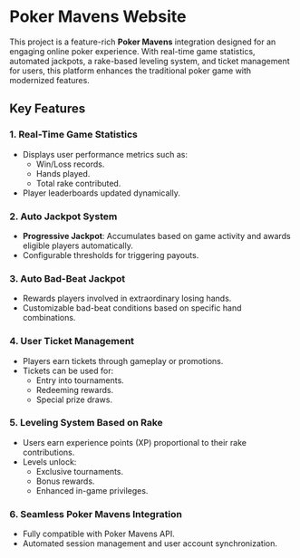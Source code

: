 # Poker Mavens Website

This project is a feature-rich **Poker Mavens** integration designed for an engaging online poker experience. With real-time game statistics, automated jackpots, a rake-based leveling system, and ticket management for users, this platform enhances the traditional poker game with modernized features.

## Key Features

### 1. **Real-Time Game Statistics**
   - Displays user performance metrics such as:
     - Win/Loss records.
     - Hands played.
     - Total rake contributed.
   - Player leaderboards updated dynamically.

### 2. **Auto Jackpot System**
   - **Progressive Jackpot**: Accumulates based on game activity and awards eligible players automatically.
   - Configurable thresholds for triggering payouts.

### 3. **Auto Bad-Beat Jackpot**
   - Rewards players involved in extraordinary losing hands.
   - Customizable bad-beat conditions based on specific hand combinations.

### 4. **User Ticket Management**
   - Players earn tickets through gameplay or promotions.
   - Tickets can be used for:
     - Entry into tournaments.
     - Redeeming rewards.
     - Special prize draws.

### 5. **Leveling System Based on Rake**
   - Users earn experience points (XP) proportional to their rake contributions.
   - Levels unlock:
     - Exclusive tournaments.
     - Bonus rewards.
     - Enhanced in-game privileges.

### 6. **Seamless Poker Mavens Integration**
   - Fully compatible with Poker Mavens API.
   - Automated session management and user account synchronization.
